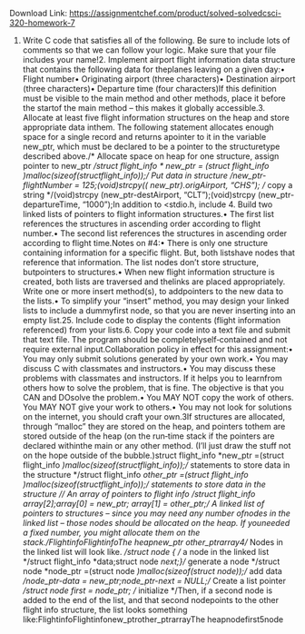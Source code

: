 Download Link: https://assignmentchef.com/product/solved-solvedcsci-320-homework-7
<br>
1. Write C code that satisfies all of the following. Be sure to include lots of comments so that we can follow your logic. Make sure that your file includes your name!2. Implement airport flight information data structure that contains the following data for theplanes leaving on a given day:• Flight number• Originating airport (three characters)• Destination airport (three characters)• Departure time (four characters)If this definition must be visible to the main method and other methods, place it before the startof the main method – this makes it globally accessible.3. Allocate at least five flight information structures on the heap and store appropriate data inthem. The following statement allocates enough space for a single record and returns apointer to it in the variable new_ptr, which must be declared to be a pointer to the structuretype described above./* Allocate space on heap for one structure, assign pointer to new_ptr */struct flight_info * new_ptr = (struct flight_info *)malloc(sizeof(structflight_info));/* Put data in structure */new_ptr-flightNumber = 125;(void)strcpy((* new_ptr).origAirport, “CHS”); /* copy a string */(void)strcpy (new_ptr-destAirport, “CLT”);(void)strcpy (new_ptr- departureTime, “1000”);In addition to &lt;stdio.h, include 4. Build two linked lists of pointers to flight information structures.• The first list references the structures in ascending order according to flight number.• The second list references the structures in ascending order according to flight time.Notes on #4:• There is only one structure containing information for a specific flight. But, both listshave nodes that reference that information. The list nodes don’t store structure, butpointers to structures.• When new flight information structure is created, both lists are traversed and thelinks are placed appropriately. Write one or more insert method(s), to addpointers to the new data to the lists.• To simplify your “insert” method, you may design your linked lists to include a dummyfirst node, so that you are never inserting into an empty list.25. Include code to display the contents (flight information referenced) from your lists.6. Copy your code into a text file and submit that text file. The program should be completelyself‐contained and not require external input.Collaboration policy in effect for this assignment:• You may only submit solutions generated by your own work.• You may discuss C with classmates and instructors.• You may discuss these problems with classmates and instructors. If it helps you to learnfrom others how to solve the problem, that is fine. The objective is that you CAN and DOsolve the problem.• You MAY NOT copy the work of others. You MAY NOT give your work to others.• You may not look for solutions on the internet, you should craft your own.3If structures are allocated, through “malloc” they are stored on the heap, and pointers tothem are stored outside of the heap (on the run‐time stack if the pointers are declared withinthe main or any other method. (I’ll just draw the stuff not on the hope outside of the bubble.)struct flight_info *new_ptr =(struct flight_info *)malloc(sizeof(structflight_info));/* statements to store data in the structure */struct flight_info *other_ptr =(struct flight_info *)malloc(sizeof(structflight_info));/* statements to store data in the structure *//* An array of pointers to flight info */struct flight_info *array[2];array[0] = new_ptr; array[1] = other_ptr;/* A linked list of pointers to structures – since you may need any number ofnodes in the linked list – those nodes should be allocated on the heap. If youneeded a fixed number, you might allocate them on the stack.*/FlightinfoFlightinfoThe heapnew_ptr other_ptrarray4/* Nodes in the linked list will look like. */struct node { /* a node in the linked list */struct flight_info *data;struct node *next;}/* generate a node */struct node *node_ptr =(struct node *)malloc(sizeof(struct node));/* add data */node_ptr-data = new_ptr;node_ptr-next = NULL;/* Create a list pointer */struct node first = node_ptr; /* initialize */Then, if a second node is added to the end of the list, and that second nodepoints to the other flight info structure, the list looks something like:FlightinfoFlightinfonew_ptrother_ptrarrayThe heapnodefirst5node